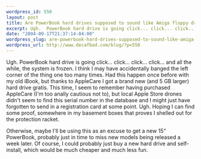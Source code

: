 ```yaml
--- 
wordpress_id: 550
layout: post
title: Are PowerBook hard drives supposed to sound like Amiga floppy drives?
excerpt: Ugh.  PowerBook hard drive is going click... click... click... click... and all the while, the system is frozen.  I think I may have accidentally banged the left corner of the thing one too many times.
date: "2004-09-17T21:37:14-04:00"
wordpress_slug: are-powerbook-hard-drives-supposed-to-sound-like-amiga-floppy-drives
wordpress_url: http://www.decafbad.com/blog/?p=550
---
```

Ugh.  PowerBook hard drive is going click... click... click... click... and all the while, the system is frozen.  I think I may have accidentally banged the left corner of the thing one too many times.  Had this happen once before with my old iBook, but thanks to AppleCare I got a brand new (and 5 GB larger) hard drive gratis.  This time, I seem to remember having purchased AppleCare (I'm too anally cautious not to), but local Apple Store drones didn't seem to find this serial number in the database and I might just have forgotten to send in a registration card at some point.  Ugh.  Hoping I can find some proof, somewhere in my basement boxes that proves I shelled out for the protection racket.

Otherwise, maybe I'll be using this as an excuse to get a new 15&#8220; PowerBook, probably just in time to miss new models being released a week later.  Of course, I could probably just buy a new hard drive and self-install, which would be much cheaper and much less fun.
